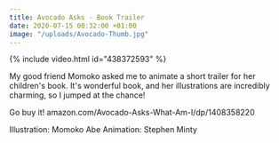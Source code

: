 ```yaml
---
title: Avocado Asks - Book Trailer
date: 2020-07-15 00:32:00 +01:00
image: "/uploads/Avocado-Thumb.jpg"
---
```


{% include video.html id="438372593" %}

My good friend Momoko asked me to animate a short trailer for her children's book. It's wonderful book, and her illustrations are incredibly charming, so I jumped at the chance!

Go buy it!
amazon.com/Avocado-Asks-What-Am-I/dp/1408358220

Illustration: Momoko Abe
Animation: Stephen Minty